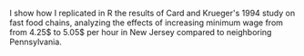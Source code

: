I show how I replicated in R the results of Card and Krueger's 1994 study on fast food chains, analyzing the effects of increasing minimum wage from from 4.25$ to 5.05$ per hour in New Jersey compared to neighboring Pennsylvania.
